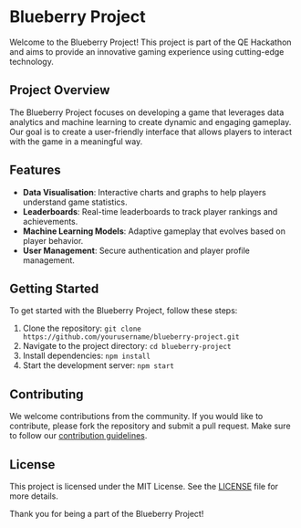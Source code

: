 # Blueberry Project

Welcome to the Blueberry Project! This project is part of the QE Hackathon and aims to provide an innovative gaming experience using cutting-edge technology.

## Project Overview

The Blueberry Project focuses on developing a game that leverages data analytics and machine learning to create dynamic and engaging gameplay. Our goal is to create a user-friendly interface that allows players to interact with the game in a meaningful way.

## Features

- **Data Visualisation**: Interactive charts and graphs to help players understand game statistics.
- **Leaderboards**: Real-time leaderboards to track player rankings and achievements.
- **Machine Learning Models**: Adaptive gameplay that evolves based on player behavior.
- **User Management**: Secure authentication and player profile management.

## Getting Started

To get started with the Blueberry Project, follow these steps:

1. Clone the repository: `git clone https://github.com/yourusername/blueberry-project.git`
2. Navigate to the project directory: `cd blueberry-project`
3. Install dependencies: `npm install`
4. Start the development server: `npm start`

## Contributing

We welcome contributions from the community. If you would like to contribute, please fork the repository and submit a pull request. Make sure to follow our [contribution guidelines](CONTRIBUTING.md).

## License

This project is licensed under the MIT License. See the [LICENSE](LICENSE) file for more details.

Thank you for being a part of the Blueberry Project!
